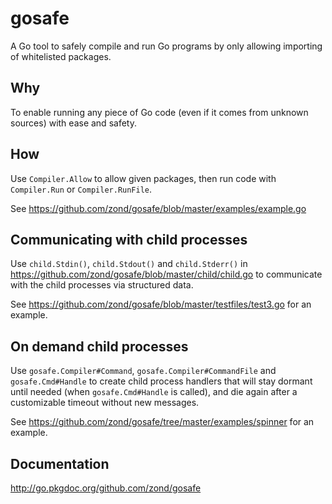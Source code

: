 # gosafe

A Go tool to safely compile and run Go programs by only allowing importing of whitelisted packages.

## Why

To enable running any piece of Go code (even if it comes from unknown sources) with ease and safety.

## How

Use `Compiler.Allow` to allow given packages, then run code with `Compiler.Run` or `Compiler.RunFile`.

See https://github.com/zond/gosafe/blob/master/examples/example.go

## Communicating with child processes

Use `child.Stdin()`, `child.Stdout()` and `child.Stderr()` in https://github.com/zond/gosafe/blob/master/child/child.go to communicate with the child processes via structured data. 

See https://github.com/zond/gosafe/blob/master/testfiles/test3.go for an example.

## On demand child processes

Use `gosafe.Compiler#Command`, `gosafe.Compiler#CommandFile` and `gosafe.Cmd#Handle` to create child process handlers that will stay dormant until needed (when `gosafe.Cmd#Handle` is called), and die again after a customizable timeout without new messages.

See https://github.com/zond/gosafe/tree/master/examples/spinner for an example.

## Documentation

http://go.pkgdoc.org/github.com/zond/gosafe

